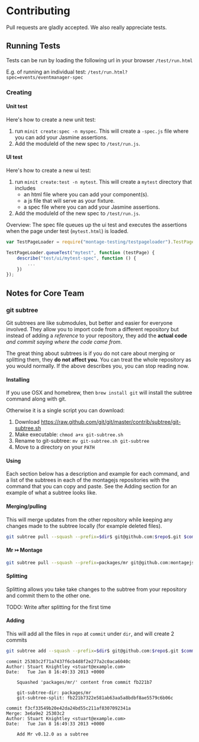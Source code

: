 Contributing
============

Pull requests are gladly accepted. We also really appreciate tests.


## Running Tests

Tests can be run by loading the following url in your browser `/test/run.html`

E.g. of running an individual test: `/test/run.html?spec=events/eventmanager-spec`


### Creating


#### Unit test

Here's how to create a new unit test:

 1. run `minit create:spec -n myspec`. This will create a `-spec.js` file where you can add your Jasmine assertions.
 2. Add the moduleId of the new spec to `/test/run.js`.


#### UI test

Here's how to create a new ui test:

 1. run `minit create:test -n mytest`. This will create a `mytest` directory that includes
     - an html file where you can add your component(s).
     - a js file that will serve as your fixture.
     - a spec file where you can add your Jasmine assertions.
 2. Add the moduleId of the new spec to `/test/run.js`.

 Overview:
The spec file queues up  the ui test and executes the assertions when the page under test (`mytest.html`) is loaded.

```javascript
var TestPageLoader = require("montage-testing/testpageloader").TestPageLoader;

TestPageLoader.queueTest("mytest", function (testPage) {
    describe("test/ui/mytest-spec", function () {
        ...
    })
});
```


## Notes for Core Team


### git subtree

Git subtrees are like submodules, but better and easier for everyone involved. They allow you to import code from a different repository but instead of adding a *reference* to your repository, they add the **actual code** *and commit saying where the code came from*.

The great thing about subtrees is if you do not care about merging or splitting them, they **do not affect you**. You can treat the whole repository as you would normally. If the above describes you, you can stop reading now.


#### Installing

If you use OSX and homebrew, then `brew install git` will install the subtree command along with git.

Otherwise it is a single script you can download:

1. Download https://raw.github.com/git/git/master/contrib/subtree/git-subtree.sh
2. Make executable: `chmod a+x git-subtree.sh`
3. Rename to git-subtree: `mv git-subtree.sh git-subtree`
4. Move to a directory on your `PATH`


#### Using

Each section below has a description and example for each command, and a list of the subtrees in each of the montagejs
repositories with the command that you can copy and paste. See the Adding section for an example of what a subtree looks
like.


#### Merging/pulling

This will merge updates from the other repository while keeping any changes made to the subtree locally (for example deleted files).

```bash
git subtree pull --squash --prefix=$dir$ git@github.com:$repo$.git $commitOrTag$ -m "Update $name$ to $version$"
```


#### Mr ↣ Montage

```bash
git subtree pull --squash --prefix=packages/mr git@github.com:montagejs/mr.git $version -m "Update Mr to $version$"
```


#### Splitting

Splitting allows you take take changes to the subtree from your repository and commit them to the other one.

TODO: Write after splitting for the first time


#### Adding

This will add all the files in `repo` at `commit` under `dir`, and will create 2 commits

```bash
git subtree add --squash --prefix=$dir$ git@github.com:$repo$.git $commitOrTag$ -m "Add $name$ $version$ as a subtree"
```

```
commit 25303c2f71a7437f6cb4d8f2e277a2c0aca6040c
Author: Stuart Knightley <stuart@example.com>
Date:   Tue Jan 8 16:49:33 2013 +0000

    Squashed 'packages/mr/' content from commit fb221b7

    git-subtree-dir: packages/mr
    git-subtree-split: fb221b7322e581ab63aa5a8bdbf8ae5579c6b06c

commit f3cf33549b20e42da24bd55c211af8307092341a
Merge: 3e6a9e2 25303c2
Author: Stuart Knightley <stuart@example.com>
Date:   Tue Jan 8 16:49:33 2013 +0000

    Add Mr v0.12.0 as a subtree
```

